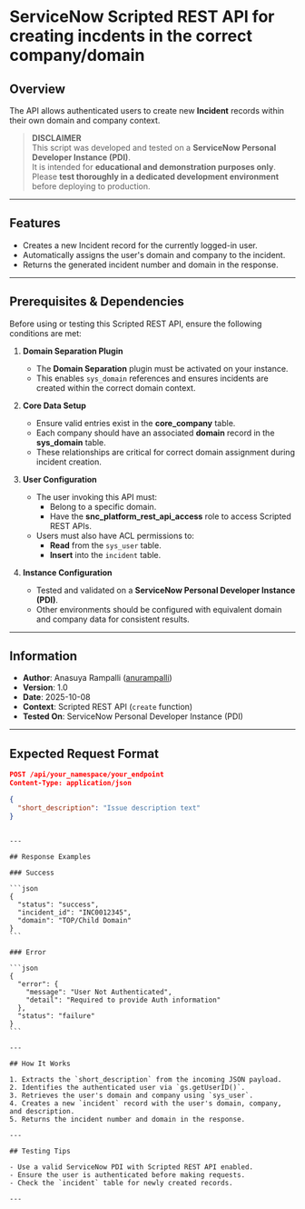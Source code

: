 # ServiceNow Scripted REST API for creating incdents in the correct company/domain

## Overview

The API allows authenticated users to create new **Incident** records within their own domain and company context.

> **DISCLAIMER**  
> This script was developed and tested on a **ServiceNow Personal Developer Instance (PDI)**.  
> It is intended for **educational and demonstration purposes only**.  
> Please **test thoroughly in a dedicated development environment** before deploying to production.

---

## Features

- Creates a new Incident record for the currently logged-in user.
- Automatically assigns the user's domain and company to the incident.
- Returns the generated incident number and domain in the response.

---

## Prerequisites & Dependencies

Before using or testing this Scripted REST API, ensure the following conditions are met:

1. **Domain Separation Plugin**

   - The **Domain Separation** plugin must be activated on your instance.
   - This enables `sys_domain` references and ensures incidents are created within the correct domain context.

2. **Core Data Setup**

   - Ensure valid entries exist in the **core_company** table.
   - Each company should have an associated **domain** record in the **sys_domain** table.
   - These relationships are critical for correct domain assignment during incident creation.

3. **User Configuration**

   - The user invoking this API must:
     - Belong to a specific domain.
     - Have the **snc_platform_rest_api_access** role to access Scripted REST APIs.
   - Users must also have ACL permissions to:
     - **Read** from the `sys_user` table.
     - **Insert** into the `incident` table.

4. **Instance Configuration**
   - Tested and validated on a **ServiceNow Personal Developer Instance (PDI)**.
   - Other environments should be configured with equivalent domain and company data for consistent results.

---

## Information

- **Author**: Anasuya Rampalli ([anurampalli](https://github.com/anurampalli))
- **Version**: 1.0
- **Date**: 2025-10-08
- **Context**: Scripted REST API (`create` function)
- **Tested On**: ServiceNow Personal Developer Instance (PDI)

---

## Expected Request Format

```json
POST /api/your_namespace/your_endpoint
Content-Type: application/json

{
  "short_description": "Issue description text"
}
```
````

---

## Response Examples

### Success

```json
{
  "status": "success",
  "incident_id": "INC0012345",
  "domain": "TOP/Child Domain"
}
```

### Error

```json
{
  "error": {
    "message": "User Not Authenticated",
    "detail": "Required to provide Auth information"
  },
  "status": "failure"
}
```

---

## How It Works

1. Extracts the `short_description` from the incoming JSON payload.
2. Identifies the authenticated user via `gs.getUserID()`.
3. Retrieves the user's domain and company using `sys_user`.
4. Creates a new `incident` record with the user's domain, company, and description.
5. Returns the incident number and domain in the response.

---

## Testing Tips

- Use a valid ServiceNow PDI with Scripted REST API enabled.
- Ensure the user is authenticated before making requests.
- Check the `incident` table for newly created records.

---

